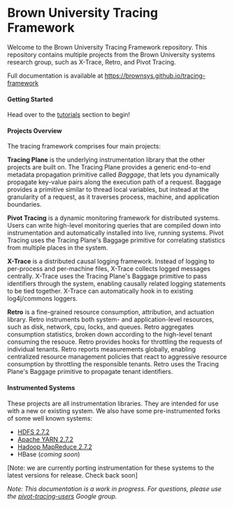 # Brown University Tracing Framework

Welcome to the Brown University Tracing Framework repository.  This repository contains multiple projects from the Brown University systems research group, such as X-Trace, Retro, and Pivot Tracing.

Full documentation is available at https://brownsys.github.io/tracing-framework

#### Getting Started

Head over to the [tutorials](http://brownsys.github.io/tracing-framework/docs/tutorials.html) section to begin!  

#### Projects Overview

The tracing framework comprises four main projects:

**Tracing Plane** is the underlying instrumentation library that the other projects are built on.  The Tracing Plane provides a generic end-to-end metadata propagation primitive called *Baggage*, that lets you dynamically propagate key-value pairs along the execution path of a request.  Baggage provides a primitive similar to thread local variables, but instead at the granularity of a request, as it traverses process, machine, and application boundaries.

**Pivot Tracing** is a dynamic monitoring framework for distributed systems.  Users can write high-level monitoring queries that are compiled down into instrumentation and automatically installed into live, running systems.  Pivot Tracing uses the Tracing Plane's Baggage primitive for correlating statistics from multiple places in the system.

**X-Trace** is a distributed causal logging framework.  Instead of logging to per-process and per-machine files, X-Trace collects logged messages centrally.  X-Trace uses the Tracing Plane's Baggage primitive to pass identifiers through the system, enabling causally related logging statements to be tied together.  X-Trace can automatically hook in to existing log4j/commons loggers.

**Retro** is a fine-grained resource consumption, attribution, and actuation library.  Retro instruments both system- and application-level resources, such as disk, network, cpu, locks, and queues.  Retro aggregates consumption statistics, broken down according to the high-level tenant consuming the resouce.  Retro provides hooks for throttling the requests of individual tenants.  Retro reports measurements globally, enabling centralized resource management policies that react to aggressive resource consumption by throttling the responsible tenants.  Retro uses the Tracing Plane's Baggage primitive to propagate tenant identifiers.

#### Instrumented Systems

These projects are all instrumentation libraries.  They are intended for use with a new or existing system.  We also have some pre-instrumented forks of some well known systems:
* [HDFS 2.7.2](https://github.com/brownsys/hadoop/tree/brownsys-pivottracing-2.7.2)
* [Apache YARN 2.7.2](https://github.com/brownsys/hadoop/tree/brownsys-pivottracing-2.7.2)
* [Hadoop MapReduce 2.7.2](https://github.com/brownsys/hadoop/tree/brownsys-pivottracing-2.7.2)
* HBase (*coming soon*)

[Note: we are currently porting instrumentation for these systems to the latest versions for release.  Check back soon]

*Note: This documentation is a work in progress.  For questions, please use the [pivot-tracing-users](https://groups.google.com/forum/#!forum/pivot-tracing-users) Google group.*